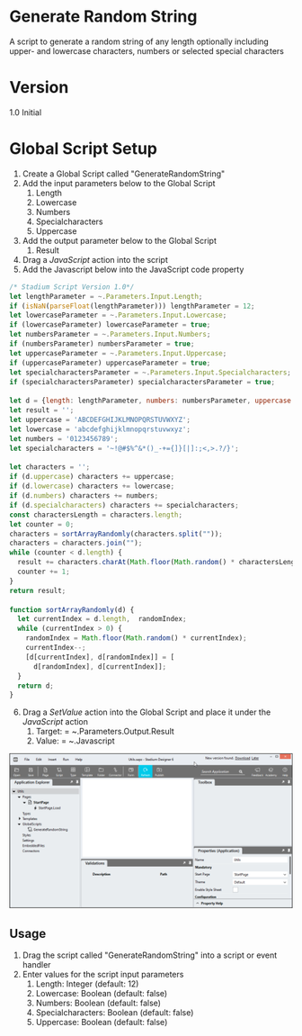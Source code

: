 # Generate Random String

A script to generate a random string of any length optionally including upper- and lowercase characters, numbers or selected special characters

# Version 

1.0 Initial

# Global Script Setup
1. Create a Global Script called "GenerateRandomString"
2. Add the input parameters below to the Global Script
   1. Length
   2. Lowercase
   3. Numbers
   4. Specialcharacters
   5. Uppercase
3. Add the output parameter below to the Global Script
   1. Result
4. Drag a *JavaScript* action into the script
5. Add the Javascript below into the JavaScript code property
```javascript
/* Stadium Script Version 1.0*/
let lengthParameter = ~.Parameters.Input.Length;
if (isNaN(parseFloat(lengthParameter))) lengthParameter = 12;
let lowercaseParameter = ~.Parameters.Input.Lowercase;
if (lowercaseParameter) lowercaseParameter = true;
let numbersParameter = ~.Parameters.Input.Numbers;
if (numbersParameter) numbersParameter = true;
let uppercaseParameter = ~.Parameters.Input.Uppercase;
if (uppercaseParameter) uppercaseParameter = true;
let specialcharactersParameter = ~.Parameters.Input.Specialcharacters;
if (specialcharactersParameter) specialcharactersParameter = true;

let d = {length: lengthParameter, numbers: numbersParameter, uppercase: uppercaseParameter, lowercase: lowercaseParameter, specialcharacters: specialcharactersParameter};
let result = '';
let uppercase = 'ABCDEFGHIJKLMNOPQRSTUVWXYZ';
let lowercase = 'abcdefghijklmnopqrstuvwxyz';
let numbers = '0123456789';
let specialcharacters = '~!@#$%^&*()_-+={]}[|]:;<,>.?/}';

let characters = '';
if (d.uppercase) characters += uppercase;
if (d.lowercase) characters += lowercase;
if (d.numbers) characters += numbers;
if (d.specialcharacters) characters += specialcharacters;
const charactersLength = characters.length;
let counter = 0;
characters = sortArrayRandomly(characters.split(""));
characters = characters.join("");
while (counter < d.length) {
  result += characters.charAt(Math.floor(Math.random() * charactersLength));
  counter += 1;
}
return result;

function sortArrayRandomly(d) {
  let currentIndex = d.length,  randomIndex;
  while (currentIndex > 0) {
    randomIndex = Math.floor(Math.random() * currentIndex);
    currentIndex--;
    [d[currentIndex], d[randomIndex]] = [
      d[randomIndex], d[currentIndex]];
  }
  return d;
}
```
6. Drag a *SetValue* action into the Global Script and place it under the *JavaScript* action
   1. Target: = ~.Parameters.Output.Result
   2. Value: = ~.Javascript

![](images/Parameters.gif)

## Usage
1. Drag the script called "GenerateRandomString" into a script or event handler
2. Enter values for the script input parameters
   1. Length: Integer (default: 12)
   2. Lowercase: Boolean (default: false)
   3. Numbers: Boolean (default: false)
   4. Specialcharacters: Boolean (default: false)
   5. Uppercase: Boolean (default: false)
